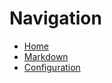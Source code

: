 # Navigation

* [Home](/README.md)
* [Markdown](/docs/markdown.md)
* [Configuration](/docs/configuration.md)
